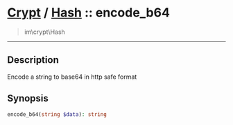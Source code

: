 # [Crypt](crypt.md) / [Hash](crypt-Hash.md) :: encode_b64
 > im\crypt\Hash
____

## Description
Encode a string to base64 in http safe format

## Synopsis
```php
encode_b64(string $data): string
```
